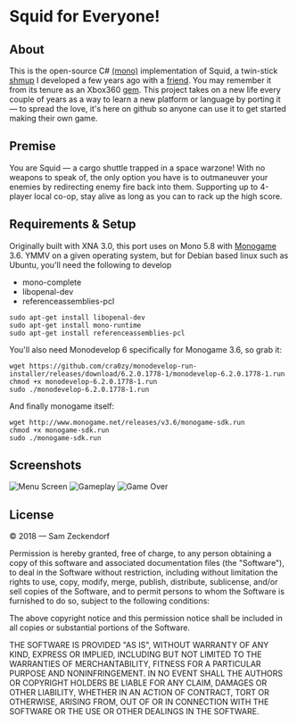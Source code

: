 # Squid for Everyone!

## About
This is the open-source C# [(mono)](http://www.mono-project.com/) implementation 
of Squid, a twin-stick [shmup](https://en.wikipedia.org/wiki/Shoot_%27em_up) I 
developed a few years ago with a [friend](http:/stevegregory.me). You may 
remember it from its tenure as an Xbox360
[gem](https://www.engadget.com/2011/02/25/xbox-live-indie-gems-squid/). This
project takes on a new life every couple of years as a way to learn a new
platform or language by porting it &mdash; to spread the love, it's here on
github so anyone can use it to get started making their own game.

## Premise
You are Squid &mdash; a cargo shuttle trapped in a space warzone! With no
weapons to speak of, the only option you have is to outmaneuver your enemies
by redirecting enemy fire back into them. Supporting up to 4-player local
co-op, stay alive as long as you can to rack up the high score.

## Requirements & Setup

Originally built with XNA 3.0, this port uses on Mono 5.8 with
[Monogame](http://www.monogame.net/) 3.6. YMMV on a given operating system,
but for Debian based linux such as Ubuntu, you'll need the following to develop

* mono-complete
* libopenal-dev
* referenceassemblies-pcl 

~~~~
sudo apt-get install libopenal-dev 
sudo apt-get install mono-runtime
sudo apt-get install referenceassemblies-pcl
~~~~


You'll also need Monodevelop 6 specifically for Monogame 3.6, so grab it:

~~~~
wget https://github.com/cra0zy/monodevelop-run-installer/releases/download/6.2.0.1778-1/monodevelop-6.2.0.1778-1.run
chmod +x monodevelop-6.2.0.1778-1.run
sudo ./monodevelop-6.2.0.1778-1.run
~~~~

And finally monogame itself:

~~~~
wget http://www.monogame.net/releases/v3.6/monogame-sdk.run
chmod +x monogame-sdk.run
sudo ./monogame-sdk.run
~~~~


## Screenshots

![Menu Screen](https://i.imgur.com/wSChBhJ.png)
![Gameplay](https://i.imgur.com/RsvWSDm.png)
![Game Over](https://i.imgur.com/jAoZf1Y.png)

## License
© 2018 &mdash; Sam Zeckendorf

Permission is hereby granted, free of charge, to any person obtaining a copy of this software and associated documentation files (the "Software"), to deal in the Software without restriction, including without limitation the rights to use, copy, modify, merge, publish, distribute, sublicense, and/or sell copies of the Software, and to permit persons to whom the Software is furnished to do so, subject to the following conditions:

The above copyright notice and this permission notice shall be included in all copies or substantial portions of the Software.

THE SOFTWARE IS PROVIDED "AS IS", WITHOUT WARRANTY OF ANY KIND, EXPRESS OR IMPLIED, INCLUDING BUT NOT LIMITED TO THE WARRANTIES OF MERCHANTABILITY, FITNESS FOR A PARTICULAR PURPOSE AND NONINFRINGEMENT. IN NO EVENT SHALL THE AUTHORS OR COPYRIGHT HOLDERS BE LIABLE FOR ANY CLAIM, DAMAGES OR OTHER LIABILITY, WHETHER IN AN ACTION OF CONTRACT, TORT OR OTHERWISE, ARISING FROM, OUT OF OR IN CONNECTION WITH THE SOFTWARE OR THE USE OR OTHER DEALINGS IN THE SOFTWARE.

